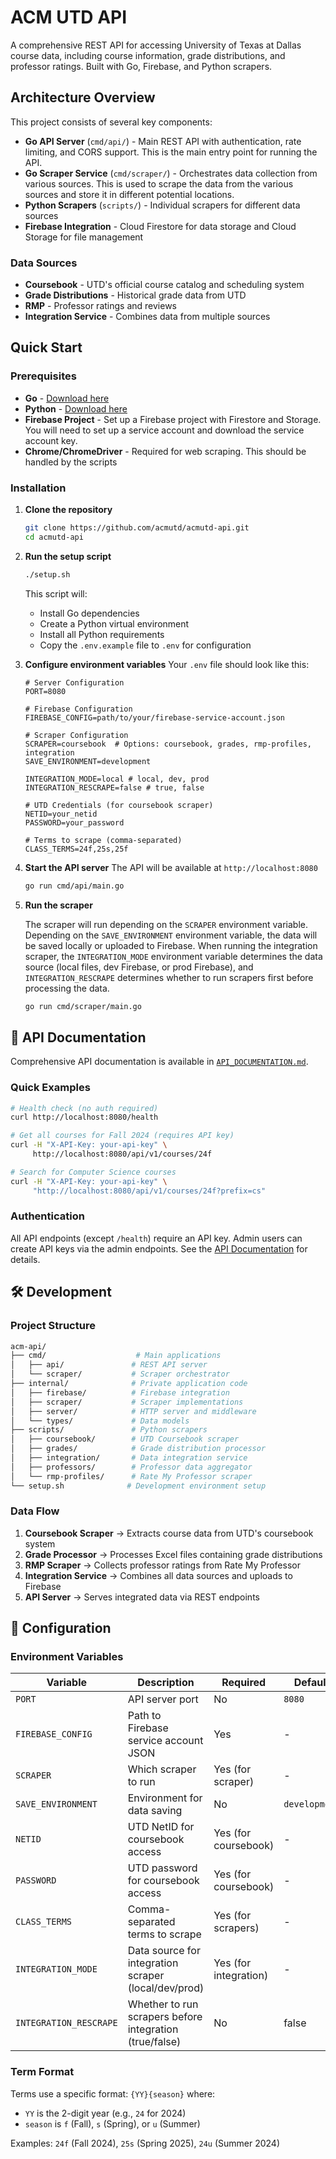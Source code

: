 # ACM UTD API

A comprehensive REST API for accessing University of Texas at Dallas course data, including course information, grade distributions, and professor ratings. Built with Go, Firebase, and Python scrapers.

## Architecture Overview

This project consists of several key components:

- **Go API Server** (`cmd/api/`) - Main REST API with authentication, rate limiting, and CORS support. This is the main entry point for running the API.
- **Go Scraper Service** (`cmd/scraper/`) - Orchestrates data collection from various sources. This is used to scrape the data from the various sources and store it in different potential locations.
- **Python Scrapers** (`scripts/`) - Individual scrapers for different data sources
- **Firebase Integration** - Cloud Firestore for data storage and Cloud Storage for file management

### Data Sources

- **Coursebook** - UTD's official course catalog and scheduling system
- **Grade Distributions** - Historical grade data from UTD
- **RMP** - Professor ratings and reviews
- **Integration Service** - Combines data from multiple sources

## Quick Start

### Prerequisites

- **Go** - [Download here](https://golang.org/dl/)
- **Python** - [Download here](https://www.python.org/downloads/)
- **Firebase Project** - Set up a Firebase project with Firestore and Storage. You will need to set up a service account and download the service account key.
- **Chrome/ChromeDriver** - Required for web scraping. This should be handled by the scripts

### Installation

1. **Clone the repository**

   ```bash
   git clone https://github.com/acmutd/acmutd-api.git
   cd acmutd-api
   ```

2. **Run the setup script**

   ```bash
   ./setup.sh
   ```

   This script will:
   - Install Go dependencies
   - Create a Python virtual environment
   - Install all Python requirements
   - Copy the `.env.example` file to `.env` for configuration

3. **Configure environment variables**
  Your `.env` file should look like this:

   ```env
   # Server Configuration
   PORT=8080

   # Firebase Configuration
   FIREBASE_CONFIG=path/to/your/firebase-service-account.json

   # Scraper Configuration
   SCRAPER=coursebook  # Options: coursebook, grades, rmp-profiles, integration
   SAVE_ENVIRONMENT=development

   INTEGRATION_MODE=local # local, dev, prod
   INTEGRATION_RESCRAPE=false # true, false

   # UTD Credentials (for coursebook scraper)
   NETID=your_netid
   PASSWORD=your_password

   # Terms to scrape (comma-separated)
   CLASS_TERMS=24f,25s,25f
   ```

4. **Start the API server**
The API will be available at `http://localhost:8080`

   ```bash
   go run cmd/api/main.go
   ```

5. **Run the scraper**

    The scraper will run depending on the `SCRAPER` environment variable.
    Depending on the `SAVE_ENVIRONMENT` environment variable, the data will be saved locally or uploaded to Firebase.
    When running the integration scraper, the `INTEGRATION_MODE` environment variable determines the data source (local files, dev Firebase, or prod Firebase), and `INTEGRATION_RESCRAPE` determines whether to run scrapers first before processing the data.

   ```bash
   go run cmd/scraper/main.go
   ```

## 📖 API Documentation

Comprehensive API documentation is available in [`API_DOCUMENTATION.md`](./API_DOCUMENTATION.md).

### Quick Examples

```bash
# Health check (no auth required)
curl http://localhost:8080/health

# Get all courses for Fall 2024 (requires API key)
curl -H "X-API-Key: your-api-key" \
     http://localhost:8080/api/v1/courses/24f

# Search for Computer Science courses
curl -H "X-API-Key: your-api-key" \
     "http://localhost:8080/api/v1/courses/24f?prefix=cs"
```

### Authentication

All API endpoints (except `/health`) require an API key. Admin users can create API keys via the admin endpoints. See the [API Documentation](./API_DOCUMENTATION.md) for details.

## 🛠️ Development

### Project Structure

```bash
acm-api/
├── cmd/                    # Main applications
│   ├── api/               # REST API server
│   └── scraper/           # Scraper orchestrator
├── internal/              # Private application code
│   ├── firebase/          # Firebase integration
│   ├── scraper/           # Scraper implementations
│   ├── server/            # HTTP server and middleware
│   └── types/             # Data models
├── scripts/               # Python scrapers
│   ├── coursebook/        # UTD Coursebook scraper
│   ├── grades/            # Grade distribution processor
│   ├── integration/       # Data integration service
│   ├── professors/        # Professor data aggregator
│   └── rmp-profiles/      # Rate My Professor scraper
└── setup.sh              # Development environment setup
```

### Data Flow

1. **Coursebook Scraper** → Extracts course data from UTD's coursebook system
2. **Grade Processor** → Processes Excel files containing grade distributions
3. **RMP Scraper** → Collects professor ratings from Rate My Professor
4. **Integration Service** → Combines all data sources and uploads to Firebase
5. **API Server** → Serves integrated data via REST endpoints

## 🔧 Configuration

### Environment Variables

| Variable | Description | Required | Default |
|----------|-------------|----------|---------|
| `PORT` | API server port | No | `8080` |
| `FIREBASE_CONFIG` | Path to Firebase service account JSON | Yes | - |
| `SCRAPER` | Which scraper to run | Yes (for scraper) | - |
| `SAVE_ENVIRONMENT` | Environment for data saving | No | `development` |
| `NETID` | UTD NetID for coursebook access | Yes (for coursebook) | - |
| `PASSWORD` | UTD password for coursebook access | Yes (for coursebook) | - |
| `CLASS_TERMS` | Comma-separated terms to scrape | Yes (for scrapers) | - |
| `INTEGRATION_MODE` | Data source for integration scraper (local/dev/prod) | Yes (for integration) | - |
| `INTEGRATION_RESCRAPE` | Whether to run scrapers before integration (true/false) | No | false |

### Term Format

Terms use a specific format: `{YY}{season}` where:

- `YY` is the 2-digit year (e.g., `24` for 2024)
- `season` is `f` (Fall), `s` (Spring), or `u` (Summer)

Examples: `24f` (Fall 2024), `25s` (Spring 2025), `24u` (Summer 2024)
